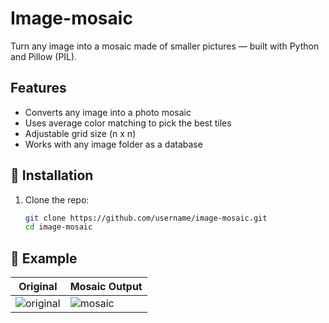 # Image-mosaic
Turn any image into a mosaic made of smaller pictures — built with Python and Pillow (PIL).
##  Features
- Converts any image into a photo mosaic
- Uses average color matching to pick the best tiles
- Adjustable grid size (n x n)
- Works with any image folder as a database
## 🧩 Installation

1. Clone the repo:
   ```bash
   git clone https://github.com/username/image-mosaic.git
   cd image-mosaic
## 📸 Example
| Original | Mosaic Output |
|-----------|---------------|
| ![original](images/pikachu.jpg) | ![mosaic](images/output.png) |
